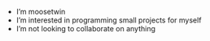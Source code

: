 - I’m moosetwin
- I’m interested in programming small projects for myself
- I’m not looking to collaborate on anything

<!---
moosetwin0/moosetwin0 is a repository because its `README.md` (this file) appears on your GitHub profile.
You can click the Preview link to take a look at your changes.
--->
